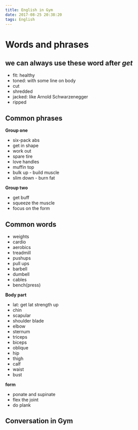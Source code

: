 ```yaml
---
title: English in Gym
date: 2017-08-25 20:38:20
tags: English
---
```


# Words and phrases

## we can always use these word after ***get*** 

* fit: healthy
* toned: with some line on body
* cut
* shredded
* jacked: like Arnold Schwarzenegger
* ripped

## Common phrases

**Group one**

* six-pack abs
* get in shape
* work out
* spare tire
* love handles
* muffin top
* bulk up - build muscle
* slim down - burn fat

**Group two**

* get buff
* squeeze the muscle
* focus on the form


## Common words

* weights
* cardio
* aerobics
* treadmill
* pushups
* pull ups
* barbell
* dumbell
* cables
* bench(press) 

**Body part**

* lat: get lat strength up
* chin
* scapular
* shoulder blade
* elbow
* sternum
* triceps
* biceps
* oblique
* hip
* thigh
* calf
* waist
* bust

**form**

* ponate and supinate
* flex the joint
* do plank


## Conversation in Gym

